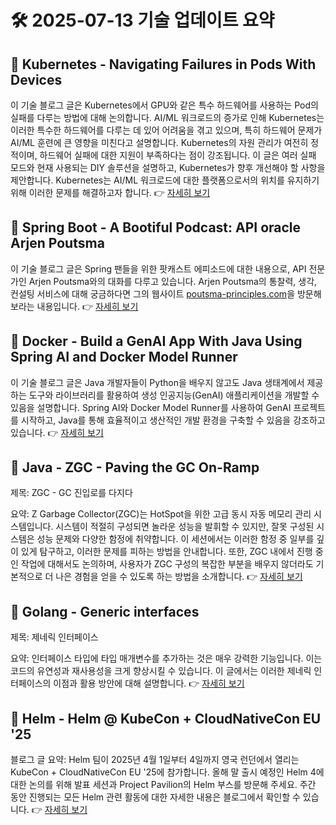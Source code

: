 # 🛠️ 2025-07-13 기술 업데이트 요약

## 🔹 Kubernetes - Navigating Failures in Pods With Devices
이 기술 블로그 글은 Kubernetes에서 GPU와 같은 특수 하드웨어를 사용하는 Pod의 실패를 다루는 방법에 대해 논의합니다. AI/ML 워크로드의 증가로 인해 Kubernetes는 이러한 특수한 하드웨어를 다루는 데 있어 어려움을 겪고 있으며, 특히 하드웨어 문제가 AI/ML 훈련에 큰 영향을 미친다고 설명합니다. Kubernetes의 자원 관리가 여전히 정적이며, 하드웨어 실패에 대한 지원이 부족하다는 점이 강조됩니다. 이 글은 여러 실패 모드와 현재 사용되는 DIY 솔루션을 설명하고, Kubernetes가 향후 개선해야 할 사항을 제안합니다. Kubernetes는 AI/ML 워크로드에 대한 플랫폼으로서의 위치를 유지하기 위해 이러한 문제를 해결하고자 합니다.
👉 [자세히 보기](https://kubernetes.io/blog/2025/07/03/navigating-failures-in-pods-with-devices/)

## 🔹 Spring Boot - A Bootiful Podcast: API oracle Arjen Poutsma
이 기술 블로그 글은 Spring 팬들을 위한 팟캐스트 에피소드에 대한 내용으로, API 전문가인 Arjen Poutsma와의 대화를 다루고 있습니다. Arjen Poutsma의 통찰력, 생각, 컨설팅 서비스에 대해 궁금하다면 그의 웹사이트 [poutsma-principles.com](https://poutsma-principles.com)을 방문해보라는 내용입니다.
👉 [자세히 보기](https://spring.io/blog/2025/07/10/a-bootiful-podcast-arjen-poutsma)

## 🔹 Docker - Build a GenAI App With Java Using Spring AI and Docker Model Runner
이 기술 블로그 글은 Java 개발자들이 Python을 배우지 않고도 Java 생태계에서 제공하는 도구와 라이브러리를 활용하여 생성 인공지능(GenAI) 애플리케이션을 개발할 수 있음을 설명합니다. Spring AI와 Docker Model Runner를 사용하여 GenAI 프로젝트를 시작하고, Java를 통해 효율적이고 생산적인 개발 환경을 구축할 수 있음을 강조하고 있습니다.
👉 [자세히 보기](https://www.docker.com/blog/build-genai-app-with-java-spring-ai-docker-model-runner/)

## 🔹 Java - ZGC - Paving the GC On-Ramp
제목: ZGC - GC 진입로를 다지다

요약: Z Garbage Collector(ZGC)는 HotSpot을 위한 고급 동시 자동 메모리 관리 시스템입니다. 시스템이 적절히 구성되면 놀라운 성능을 발휘할 수 있지만, 잘못 구성된 시스템은 성능 문제와 다양한 함정에 취약합니다. 이 세션에서는 이러한 함정 중 일부를 깊이 있게 탐구하고, 이러한 문제를 피하는 방법을 안내합니다. 또한, ZGC 내에서 진행 중인 작업에 대해서도 논의하며, 사용자가 ZGC 구성의 복잡한 부분을 배우지 않더라도 기본적으로 더 나은 경험을 얻을 수 있도록 하는 방법을 소개합니다.
👉 [자세히 보기](https://inside.java/2025/07/10/javaone-zgc/)

## 🔹 Golang - Generic interfaces
제목: 제네릭 인터페이스

요약: 인터페이스 타입에 타입 매개변수를 추가하는 것은 매우 강력한 기능입니다. 이는 코드의 유연성과 재사용성을 크게 향상시킬 수 있습니다. 이 글에서는 이러한 제네릭 인터페이스의 이점과 활용 방안에 대해 설명합니다.
👉 [자세히 보기](https://go.dev/blog/generic-interfaces)

## 🔹 Helm - Helm @ KubeCon + CloudNativeCon EU '25
블로그 글 요약: Helm 팀이 2025년 4월 1일부터 4일까지 영국 런던에서 열리는 KubeCon + CloudNativeCon EU '25에 참가합니다. 올해 말 출시 예정인 Helm 4에 대한 논의를 위해 발표 세션과 Project Pavilion의 Helm 부스를 방문해 주세요. 주간 동안 진행되는 모든 Helm 관련 활동에 대한 자세한 내용은 블로그에서 확인할 수 있습니다.
👉 [자세히 보기](https://helm.sh/blog/helm-at-kubecon-eu-25/)


